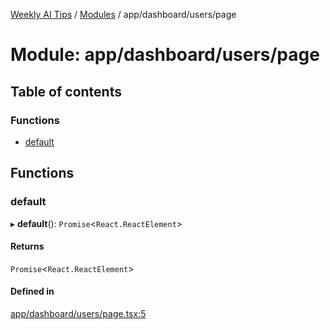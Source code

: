 [Weekly AI Tips](../README.md) / [Modules](../modules.md) / app/dashboard/users/page

# Module: app/dashboard/users/page

## Table of contents

### Functions

- [default](app_dashboard_users_page.md#default)

## Functions

### default

▸ **default**(): `Promise`\<`React.ReactElement`\>

#### Returns

`Promise`\<`React.ReactElement`\>

#### Defined in

[app/dashboard/users/page.tsx:5](https://github.com/alexsoyes/weekly-ai-tips/blob/8e6b4ae946047053b809d45f37efccbb35947373/app/dashboard/users/page.tsx#L5)
